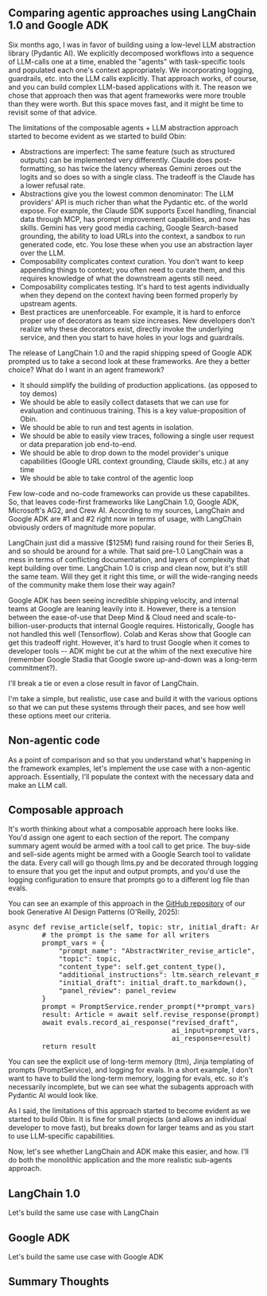 ## Comparing agentic approaches using LangChain 1.0 and Google ADK

Six months ago, I was in favor of building using a low-level LLM abstraction library (Pydantic AI). We explicitly decomposed workflows into a sequence of LLM-calls one at a time, enabled the "agents" with task-specific tools and populated each one's context appropriately. We incorporating logging, guardrails, etc. into the LLM calls explicitly. That approach works, of course, and you can build complex LLM-based applications with it. The reason we chose that approach then was that agent frameworks were more trouble than they were worth. But this space moves fast, and it might be time to revisit some of that advice.

The limitations of the composable agents + LLM abstraction approach started to become evident as we started to build Obin:
* Abstractions are imperfect: The same feature (such as structured outputs) can be implemented very differently. Claude does post-formatting, so has twice the latency whereas Gemini zeroes out the logits and so does so with a single class. The tradeoff is the Claude has a lower refusal rate. 
* Abstractions give you the lowest common denominator: The LLM providers' API is much richer than what the Pydantic etc. of the world expose. For example, the Claude SDK supports Excel handling, financial data through MCP, has prompt improvement capabilities, and now has skills. Gemini has very good media caching, Google Search-based grounding, the ability to load URLs into the context, a sandbox to run generated code, etc. You lose these when you use an abstraction layer over the LLM. 
* Composability complicates context curation. You don't want to keep appending things to context; you often need to curate them, and this requires knowledge of what the downstream agents still need.
* Composability complicates testing. It's hard to test agents individually when they depend on the context having been formed properly by upstream agents.
* Best practices are unenforceable. For example, it is hard to enforce proper use of decorators as team size increases. New developers don't realize why these decorators exist, directly invoke the underlying service, and then you start to have holes in your logs and guardrails.

The release of LangChain 1.0 and the rapid shipping speed of Google ADK prompted us to take a second look at these frameworks. Are they a better choice? What do I want in an agent framework?
* It should simplify the building of production applications. (as opposed to toy demos)
* We should be able to easily collect datasets that we can use for evaluation and continuous training. This is a key value-proposition of Obin.
* We should be able to run and test agents in isolation.
* We should be able to easily view traces, following a single user request or data preparation job end-to-end.
* We should be able to drop down to the model provider's unique capabilities (Google URL context grounding, Claude skills, etc.) at any time
* We should be able to take control of the agentic loop

Few low-code and no-code frameworks can provide us these capabilites. So, that leaves code-first frameworks like LangChain 1.0, Google ADK, Microsoft's AG2, and Crew AI. According to my sources, LangChain and Google ADK are #1 and #2 right now in terms of usage, with LangChain obviously orders of magnitude more popular. 

LangChain just did a massive ($125M) fund raising round for their Series B, and so should be around for a while. That said pre-1.0 LangChain was a mess in terms of conflicting documentation, and  layers of complexity that kept building over time. LangChain 1.0 is crisp and clean now, but it's still the same team. Will they get it right this time, or will the wide-ranging needs of the community make them lose their way again? 

Google ADK has been seeing incredible shipping velocity, and internal teams at Google are leaning leavily into it. However, there is a tension between the ease-of-use that Deep Mind & Cloud need and scale-to-billion-user-products that internal Google requires. Historically, Google has not handled this well (Tensorflow). Colab and Keras show that Google can get this tradeoff right. However, it's hard to trust Google when it comes to developer tools -- ADK might be cut at the whim of the next executive hire (remember Google Stadia that Google swore up-and-down was a long-term commitment?). 

I'll break a tie or even a close result in favor of LangChain.

I'm take a simple, but realistic, use case and build it with the various options so that we can put these systems through their paces, and see how well these options meet our criteria.

## Non-agentic code
As a point of comparison and so that you understand what's happening in the framework examples, let's implement the use case with a non-agentic approach. Essentially, I'll populate the context with the necessary data and make an LLM call.

## Composable approach
It's worth thinking about what a composable approach here looks like. You'd assign one agent to each section of the report. The company summary agent would be armed with a tool call to get price. The buy-side and sell-side agents might be armed with a Google Search tool to validate the data. Every call will go though llms.py and be decorated through logging to ensure that you get the input and output prompts, and you'd use the logging configuration to ensure that prompts go to a different log file than evals.

You can see an example of this approach in the [GitHub repository](https://github.com/lakshmanok/generative-ai-design-patterns/blob/main/composable_app/agents/generic_writer_agent.py#L74) of our book Generative AI Design Patterns (O'Reilly, 2025):
<pre>
async def revise_article(self, topic: str, initial_draft: Article, panel_review: str) -> Article:
        # the prompt is the same for all writers
        prompt_vars = {
            "prompt_name": "AbstractWriter_revise_article",
            "topic": topic,
            "content_type": self.get_content_type(),
            "additional_instructions": ltm.search_relevant_memories(f"{self.writer.name}, revise {topic}"),
            "initial_draft": initial_draft.to_markdown(),
            "panel_review": panel_review
        }
        prompt = PromptService.render_prompt(**prompt_vars)
        result: Article = await self.revise_response(prompt)
        await evals.record_ai_response("revised_draft",
                                       ai_input=prompt_vars,
                                       ai_response=result)
        return result
</pre>

You can see the explicit use of long-term memory (ltm), Jinja templating of prompts (PromptService), and logging for evals. In a short example, I don't want to have to build the long-term memory, logging for evals, etc. so it's necessarily incomplete, but we can see what the subagents approach with Pydantic AI would look like.


As I said, the limitations of this approach started to become evident as we started to build Obin. It is fine for small projects (and allows an individual developer to move fast), but breaks down for larger teams and as you start to use LLM-specific capabilities.

Now, let's see whether LangChain and ADK make this easier, and how.  I'll do both the monolithic application and the more realistic sub-agents approach.

## LangChain 1.0
Let's build the same use case with LangChain

## Google ADK
Let's build the same use case with Google ADK

## Summary Thoughts
